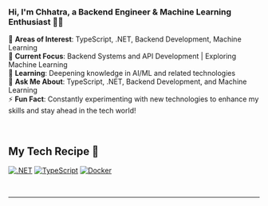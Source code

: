 ### Hi, I'm Chhatra, a Backend Engineer & Machine Learning Enthusiast 👨‍💻

👀  **Areas of Interest**: TypeScript, .NET, Backend Development, Machine Learning  
🔭  **Current Focus**: Backend Systems and API Development | Exploring Machine Learning  
🌱  **Learning**: Deepening knowledge in AI/ML and related technologies  
💼  **Ask Me About**: TypeScript, .NET, Backend Development, and Machine Learning  
⚡   **Fun Fact**: Constantly experimenting with new technologies to enhance my skills and stay ahead in the tech world!

<br/>  


## My Tech Recipe 🍴

[![.NET](https://profilinator.rishav.dev/skills-assets/dot-net-original-wordmark.svg)](https://dotnet.microsoft.com/download/dotnet-framework)
[![TypeScript](https://profilinator.rishav.dev/skills-assets/typescript-original.svg)](https://www.typescriptlang.org/)
[![Docker](https://profilinator.rishav.dev/skills-assets/docker-original-wordmark.svg)](https://www.docker.com/)

<br/>  


----







